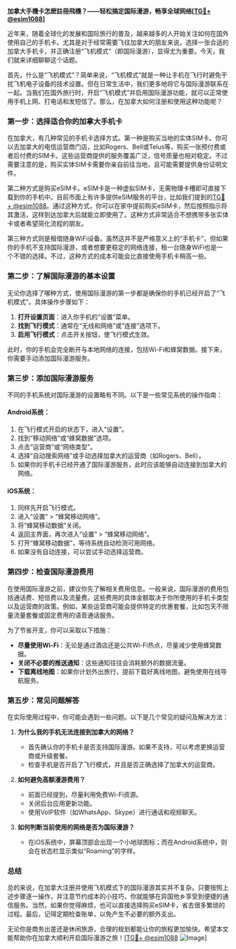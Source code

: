 **加拿大手機卡怎麽註冊飛機？——轻松搞定国际漫游，畅享全球网络[[TG💪+ @esim1088](https://t.me/s/esim1088)]**

近年来，随着全球化的发展和国际旅行的普及，越来越多的人开始关注如何在国外使用自己的手机卡。尤其是对于经常需要飞往加拿大的朋友来说，选择一张合适的加拿大手机卡，并正确注册“飞机模式”（即国际漫游），显得尤为重要。今天，我们就来详细聊聊这个话题。

首先，什么是“飞机模式”？简单来说，“飞机模式”就是一种让手机在飞行时避免干扰飞机电子设备的技术设置。但在日常生活中，我们更多地将它与国际漫游联系在一起。当我们在国外旅行时，开启“飞机模式”并启用国际漫游功能，就可以正常使用手机上网、打电话和发短信了。那么，在加拿大如何注册和使用这种功能呢？

### 第一步：选择适合你的加拿大手机卡

在加拿大，有几种常见的手机卡选择方式。第一种是购买当地的实体SIM卡。你可以去加拿大的电信运营商门店，比如Rogers、Bell或Telus等，购买一张预付费或者后付费的SIM卡。这些运营商提供的服务覆盖广泛，信号质量也相对稳定。不过需要注意的是，购买实体SIM卡需要你亲自前往当地，且可能需要提供身份证明文件。

第二种方式是购买eSIM卡。eSIM卡是一种虚拟SIM卡，无需物理卡槽即可直接下载到你的手机中。目前市面上有许多提供eSIM服务的平台，比如我们提到的[TG💪+ @esim1088](https://t.me/s/esim1088)。通过这种方式，你可以在家中提前购买eSIM卡，然后按照指示将其激活，这样到达加拿大后就能立即使用了。这种方式非常适合不想携带多张实体卡或者希望简化流程的朋友。

第三种方式则是租借随身WiFi设备。虽然这并不是严格意义上的“手机卡”，但如果你的手机不支持国际漫游，或者想要更稳定的网络连接，租一台随身WiFi也是一个不错的选择。不过，这种方式的成本可能会比直接使用手机卡稍高一些。

### 第二步：了解国际漫游的基本设置

无论你选择了哪种方式，使用国际漫游的第一步都是确保你的手机已经开启了“飞机模式”。具体操作步骤如下：

1. **打开设置页面**：进入你手机的“设置”菜单。
2. **找到飞行模式**：通常在“无线和网络”或“连接”选项下。
3. **启用飞行模式**：点击开关按钮，使飞行模式生效。

此时，你的手机会完全断开与本地网络的连接，包括Wi-Fi和蜂窝数据。接下来，你需要手动添加国际漫游服务。

### 第三步：添加国际漫游服务

不同的手机系统对国际漫游的设置略有不同。以下是一些常见系统的操作指南：

#### Android系统：
1. 在飞行模式开启的状态下，进入“设置”。
2. 找到“移动网络”或“蜂窝数据”选项。
3. 点击“运营商”或“网络类型”。
4. 选择“自动搜索网络”或手动选择加拿大的运营商（如Rogers、Bell）。
5. 如果你的手机卡已经开通了国际漫游服务，此时应该能够自动连接到加拿大的网络。

#### iOS系统：
1. 同样先开启飞行模式。
2. 进入“设置” > “蜂窝移动网络”。
3. 将“蜂窝移动数据”关闭。
4. 返回主界面，再次进入“设置” > “蜂窝移动网络”。
5. 打开“蜂窝移动数据”，等待系统自动检测可用网络。
6. 如果没有自动连接，可以尝试手动选择运营商。

### 第四步：检查国际漫游费用

在使用国际漫游之前，建议你先了解相关费用信息。一般来说，国际漫游的费用包括通话费、短信费以及流量费。这些费用的具体金额取决于你所使用的手机卡类型以及运营商的政策。例如，某些运营商可能会提供特定的优惠套餐，比如包天不限量流量套餐或固定费用的语音通话服务。

为了节省开支，你可以采取以下措施：
- **尽量使用Wi-Fi**：无论是通过酒店还是公共Wi-Fi热点，尽量减少使用蜂窝数据。
- **关闭不必要的推送通知**：这些通知往往会消耗额外的数据流量。
- **下载离线地图**：如果你计划外出旅行，提前下载好离线地图，避免使用在线导航服务。

### 第五步：常见问题解答

在实际使用过程中，你可能会遇到一些问题。以下是几个常见的疑问及解决方法：

1. **为什么我的手机无法连接到加拿大的网络？**
   - 首先确认你的手机卡是否支持国际漫游。如果不支持，可以考虑更换运营商或升级套餐。
   - 检查手机是否开启了飞行模式，并且是否正确选择了加拿大的运营商。

2. **如何避免高额漫游费用？**
   - 前面已经提到，尽量利用免费Wi-Fi资源。
   - 关闭后台应用更新功能。
   - 使用VoIP软件（如WhatsApp、Skype）进行通话和视频聊天。

3. **如何判断当前使用的网络是否为国际漫游？**
   - 在iOS系统中，屏幕顶部会出现一个小地球图标；而在Android系统中，则会在状态栏显示类似“Roaming”的字样。

### 总结

总的来说，在加拿大注册并使用飞机模式下的国际漫游其实并不复杂。只要按照上述步骤逐一操作，并注意节约成本的小技巧，你就能够在异国他乡享受到便捷的通信服务。当然，如果你觉得麻烦，也可以直接选择购买eSIM卡，省去很多繁琐的过程。最后，记得定期检查账单，以免产生不必要的额外支出。

无论你是商务出差还是休闲旅游，合理的规划都能让你的旅程更加愉快。希望本文能帮助你在加拿大顺利开启国际漫游之旅！[[TG💪+ @esim1088](https://t.me/s/esim1088) ![Image](https://i.postimg.cc/4NQfJmqS/Snipaste-2025-05-13-00-14-12.png)]